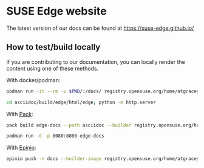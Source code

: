 # SUSE Edge website

The latest version of our docs can be found at https://suse-edge.github.io/



## How to test/build locally

If you are contributing to our documentation, you can locally render the content using one of these methods. 

With docker/podman: 

```bash
podman run -it --rm -v $PWD/:/docs/ registry.opensuse.org/home/atgracey/cnbp/containers/builder:latest bash -c 'cd /docs/asciidoc; daps -d DC-edge html'

cd asciidoc/build/edge/html/edge; python -m http.server
```

With [Pack](https://buildpacks.io/docs/for-platform-operators/how-to/integrate-ci/pack/):
```bash
pack build edge-docs --path asciidoc --builder registry.opensuse.org/home/atgracey/cnbp/containers/builder:latest -e BP_DC_FILE=DC-edge

podman run -d -p 8080:8080 edge-docs
```

With [Epinio](epinio.io):
```bash
epinio push -n docs --builder-image registry.opensuse.org/home/atgracey/cnbp/containers/builder:latest -e BP_DC_FILE=DC-edge
```
